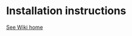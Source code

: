 # Installation instructions

[See Wiki home](https://gitlab.com/sb-dev-team/white-label-drupal-9/-/wikis/Home)


